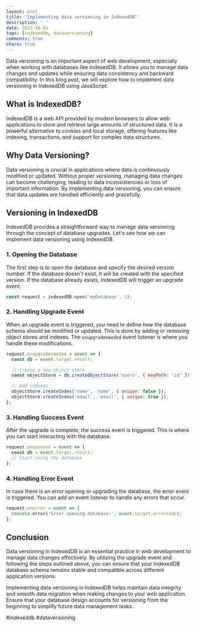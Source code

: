 ```yaml
---
layout: post
title: "Implementing data versioning in IndexedDB"
description: " "
date: 2023-10-01
tags: [indexeddb, dataversioning]
comments: true
share: true
---
```


Data versioning is an important aspect of web development, especially when working with databases like IndexedDB. It allows you to manage data changes and updates while ensuring data consistency and backward compatibility. In this blog post, we will explore how to implement data versioning in IndexedDB using JavaScript.

## What is IndexedDB?

IndexedDB is a web API provided by modern browsers to allow web applications to store and retrieve large amounts of structured data. It is a powerful alternative to cookies and local storage, offering features like indexing, transactions, and support for complex data structures.

## Why Data Versioning?

Data versioning is crucial in applications where data is continuously modified or updated. Without proper versioning, managing data changes can become challenging, leading to data inconsistencies or loss of important information. By implementing data versioning, you can ensure that data updates are handled efficiently and gracefully.

## Versioning in IndexedDB

IndexedDB provides a straightforward way to manage data versioning through the concept of database upgrades. Let's see how we can implement data versioning using IndexedDB.

### 1. Opening the Database

The first step is to open the database and specify the desired version number. If the database doesn't exist, it will be created with the specified version. If the database already exists, IndexedDB will trigger an upgrade event.

```javascript
const request = indexedDB.open('myDatabase', 1);
```

### 2. Handling Upgrade Event

When an upgrade event is triggered, you need to define how the database schema should be modified or updated. This is done by adding or removing object stores and indexes. The `onupgradeneeded` event listener is where you handle these modifications.

```javascript
request.onupgradeneeded = event => {
  const db = event.target.result;

  // Create a new object store
  const objectStore = db.createObjectStore('users', { keyPath: 'id' });

  // Add indexes
  objectStore.createIndex('name', 'name', { unique: false });
  objectStore.createIndex('email', 'email', { unique: true });
};
```

### 3. Handling Success Event

After the upgrade is complete, the success event is triggered. This is where you can start interacting with the database.

```javascript
request.onsuccess = event => {
  const db = event.target.result;
  // Start using the database
};
```

### 4. Handling Error Event

In case there is an error opening or upgrading the database, the error event is triggered. You can add an event listener to handle any errors that occur.

```javascript
request.onerror = event => {
  console.error('Error opening database:', event.target.errorCode);
};
```

## Conclusion

Data versioning in IndexedDB is an essential practice in web development to manage data changes effectively. By utilizing the upgrade event and following the steps outlined above, you can ensure that your IndexedDB database schema remains stable and compatible across different application versions.

Implementing data versioning in IndexedDB helps maintain data integrity and smooth data migration when making changes to your web application. Ensure that your database design accounts for versioning from the beginning to simplify future data management tasks.

#indexeddb #dataversioning